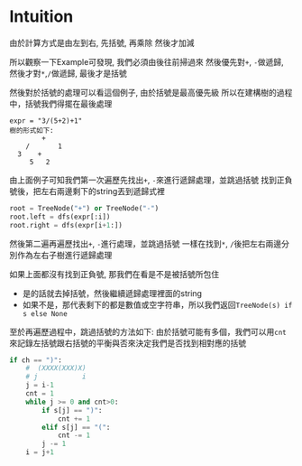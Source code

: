 # Intuition

由於計算方式是由左到右, 先括號, 再乘除 然後才加減

所以觀察一下Example可發現, 我們必須由後往前掃過來
然後優先對`+`, `-`做遞歸, 然後才對`*`,`/`做遞歸, 最後才是括號

然後對於括號的處理可以看這個例子, 由於括號是最高優先級
所以在建構樹的過程中，括號我們得擺在最後處理

```
expr = "3/(5+2)+1"
樹的形式如下:
        +
    /       1
  3    +
     5   2
```

由上面例子可知我們第一次遍歷先找出`+`, `-`來進行遞歸處理，並跳過括號
找到正負號後，把左右兩邊剩下的string丟到遞歸式裡
```py
root = TreeNode("+") or TreeNode("-")
root.left = dfs(expr[:i])
root.right = dfs(expr[i+1:])
```

然後第二遍再遍歷找出`+`, `-`進行處理，並跳過括號
一樣在找到`*`, `/`後把左右兩邊分別作為左右子樹進行遞歸處理

如果上面都沒有找到正負號, 那我們在看是不是被括號所包住
- 是的話就去掉括號，然後繼續遞歸處理裡面的string
- 如果不是，那代表剩下的都是數值或空字符串，所以我們返回`TreeNode(s) if s else None`


至於再遍歷過程中，跳過括號的方法如下:
由於括號可能有多個，我們可以用`cnt`來記錄左括號跟右括號的平衡與否來決定我們是否找到相對應的括號
```py
if ch == ")":
    #  (XXXX(XXX)X)
    # j           i
    j = i-1
    cnt = 1
    while j >= 0 and cnt>0:
        if s[j] == ")":
            cnt += 1
        elif s[j] == "(":
            cnt -= 1
        j -= 1
    i = j+1
```